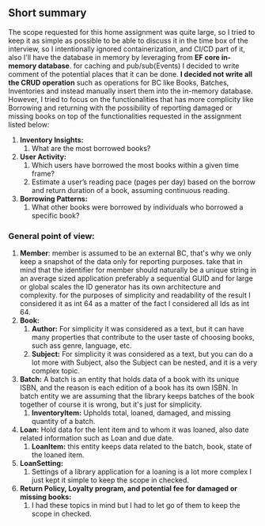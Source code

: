 ## Short summary
The scope requested for this home assignment was quite large, so I tried to keep it as simple as possible to be able to discuss it in the time box of the interview, so I intentionally ignored containerization, and CI/CD part of it, also I'll have the database in memory by leveraging from **EF core in-memory database**. for caching and pub/sub(Events) I decided to write comment of the potential places that it can be done. **I decided not write all the CRUD operation** such as operations for BC like Books, Batches, Inventories and instead manually insert them into the in-memory database. However, I tried to focus on the functionalities that has more complicity like Borrowing and returning with the possibility of reporting damaged or missing books on top of the functionalities requested in the assignment listed below:
1. **Inventory Insights:**
   1. What are the most borrowed books?
2. **User Activity:**
   1. Which users have borrowed the most books within a given time frame? 
   2. Estimate a user’s reading pace (pages per day) based on the borrow and return duration of a book, assuming continuous reading. 
3. **Borrowing Patterns:**
   1. What other books were borrowed by individuals who borrowed a specific book?

### General point of view:
1. **Member**: member is assumed to be an external BC, that's why we only keep a snapshot of the data only for reporting purposes. take that in mind that the identifier for member should naturally be a unique string in an average sized application preferably a sequential GUID and for large or global scales the ID generator has its own architecture and complexity. for the purposes of simplicity and readability of the result I considered it as int 64 as a matter of the fact I considered all Ids as int 64.
2. **Book:**
   1. **Author:** For simplicity it was considered as a text, but it can have many properties that contribute to the user taste of choosing books, such ass genre, language, etc.
   2. **Subject:** For simplicity it was considered as a text, but you can do a lot more with Subject, also the Subject can be nested, and it is a very complex topic.
3. **Batch:** A batch is an entity that holds data of a book with its unique ISBN, and the reason is each edition of a book has its own ISBN. In batch entity we are assuming that the library keeps batches of the book together of course it is wrong, but it's just for simplicity.
   1. **InventoryItem:** Upholds total, loaned, damaged, and missing quantity of a batch.
4. **Loan:** Hold data for the lent item and to whom it was loaned, also date related information such as Loan and due date.
   1. **LoanItem:** this entity keeps data related to the batch, book, state of the loaned item.
5. **LoanSetting:**
   1. Settings of a library application for a loaning is a lot more complex I just kept it simple to keep the scope in checked.
6. **Return Policy, Loyalty program, and potential fee for damaged or missing books:**
   1. I had these topics in mind but I had to let go of them to keep the scope in checked.